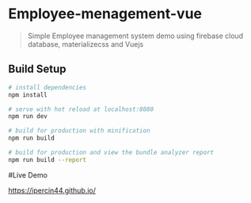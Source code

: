# Employee-menagement-vue

> Simple Employee management system demo  using firebase cloud database, materializecss and Vuejs

## Build Setup

``` bash
# install dependencies
npm install

# serve with hot reload at localhost:8080
npm run dev

# build for production with minification
npm run build

# build for production and view the bundle analyzer report
npm run build --report
```

#Live Demo

https://ipercin44.github.io/
